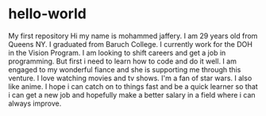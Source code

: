 # hello-world
My first repository
Hi my name is mohammed jaffery. 
I am 29 years old from Queens NY. 
I graduated from Baruch College. 
I currently work for the DOH in the Vision Program. 
I am looking to shift careers and get a job in programming. 
But first i need to learn how to code and do it well. 
I am engaged to my wonderful fiance and she is supporting me through this venture. 
I love watching movies and tv shows. 
I'm a fan of star wars. 
I also like anime. 
I hope i can catch on to things fast and be a quick learner so that i can get a new job and hopefully make a better salary in a field where i can always improve.  

